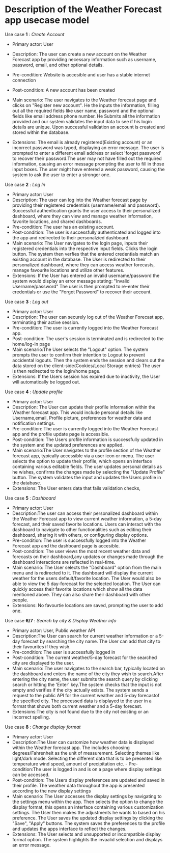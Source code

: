 # Description of the Weather Forecast app usecase model

Use case **1** : _Create Account_
- Primary actor: User
- Description: The user can create a new account on the Weather Forecast app by providing necessary information such as username, password, email, and other optional details.
- Pre-condition: Website is accesible and user has a stable internet connection
- Post-condition: A new account has been created

- Main scenario: The user navigates to the Weather forecast page and clicks on "Register new account". He the inputs the information, filling out all the required fields like user name, password and the optional fields like email address phone number. He Submits all the information provided and our system validates the input data to see if his login details are unique. Upon successful validation an account is created and stored within the database.
- Extensions: The email is already registered(Existing account) or an incorrect password was typed, displaying an error message. The user is prompted to enter a different email address or select 'forget password' to recover their password.The user may not have filled out the required information, causing an error message prompting the user to fill in those input boxes. The user might have entered a weak password, causing the system to ask the user to enter a stronger one.

Use case **2** : _Log In_
- Primary actor: User
- Description: The user can log into the Weather forecast page by providing their registered credentials (username/email and password). Successful authentication grants the user access to their personalized dashboard, where they can view and manage weather information, favorite locations, and shared dashboards.
- Pre-condition: The user has an existing account.
- Post-condition: The user is successfully authenticated and logged into the app and redirected to their personalzied dashboard.
- Main scenario: The User navigates to the login page, inputs their registered credentials into the respective input fields. Clicks the login button. The system then verfies that the entered credentials match an existing account in the database. The User is redirected to their personalized dashboard, where they can access weather forecasts, manage favourite locations and utilize other features. 
- Extensions: If the User has entered an invalid username/password the system would display an error message stating: "Invalid Username/password" The user is then prompted to re-enter their credentials or use the "Forgot Password" to recover their account.

Use case **3** : _Log out_
- Primary actor: User
- Description: The user can securely log out of the Weather Forecast app, terminating their active session.
- Pre-condition: The user is currently logged into the Weather Forecast app.
- Post-condition: The user's session is terminated and is redirected to the home/log-In page
- Main scenario:The User selects the "Logout" option. The system prompts the user to confirm their intention to Logout to prevent accidental logouts. Then the system ends the session and clears out the data stored on the client-side(Cookies/Local Storage entries) The user is then redirected to the login/home page.
- Extensions: If the Users session has expired due to inactivity, the User will automatically be logged out.

Use case **4** : _Update profile_
- Primary actor: User
- Description: The User can update their profile information within the Weather forecast app. This would include personal details like Username,email, Profile picture, preferences for weather data and notification settings. 
- Pre-condition: The user is currently logged into the Weather Forecast app and the profile update page is accessible.
- Post-condition: The Users profile information is successfully updated in the system and the updated preferences are applied.
- Main scenario:The User navigates to the profile section of the Weather forecast app, typically accessible via a user icon or menu. The user selects the option to update their profile, which opens an interface containing various editable fields. The user updates personal details as he wishes, confirms the changes made by selecting the "Update Profile" button. The system validates the input and updates the Users profile in the database.
- Extensions: The User enters data that fails validation checks,

Use case **5** : _Dashboard_
- Primary actor: User
- Description:The user can access their personalized dashboard within the Weather Forecast app to view current weather information, a 5-day forecast, and their saved favorite locations. Users can interact with the dashboard to navigate to other functionalities such as editing their dashboard, sharing it with others, or configuring display options. 
- Pre-condition: The user is successfully logged into the Weather Forecast app and the dashboard page is accesible.
- Post-condition: The user views the most recent weather data and forecasts on their dashboard,any updates or changes made through the dashboard interactions are reflected in real-time.
- Main scenario:   The User selects the "Dashboard" option from the main menu and is redirected to it. The dashboard will display the current weather for the users default/favorite location. The User would also be able to view the 5 day-forecast for the selected location. The User can quickly access their favorite locations which show all the data mentioned above. They can also share their dashboard with other people.
- Extensions: No favourtie locations are saved, prompting the user to add one.

Use case **6/7** : _Search by city & Display Weather info_
- Primary actor: User, Public weather API
- Description:The User can search for current weather information or a 5-day forecast by searching the city name. The User can add that city to their favourites if they wish.
- Pre-condition: The user is successfully logged in
- Post-condition: The current weather/5-day forecast for the searched city are displayed to the user.
- Main scenario: The user navigates to the search bar, typically located on the dashboard and enters the name of the city they wish to search.After entering the city name, the user submits the search query by clicking search or hitting the 'Enter' key.The system checks that the input is not empty and verifies if the city actually exists. The system sends a request to the public API for the current weather and 5-day forecastof the specified city. The processed data is displayed to the user in a format that shows both current weather and a 5-day forecast.
- Extensions:The city is not found due to the city not existing or an incorrect spelling.


Use case **8** : _Change display format_
- Primary actor: User
- Description:The User can customize how weather data is displayed within the Weather forecast app. The includes choosing degrees/Fahrenheit as the unit of measurement. Selecting themes like light/dark mode. Selecting the different data that is to be presented like temperature wind speed, amount of precipitation etc. - Pre-condition:The user is logged in and is on a page where display settings can be accessed.
- Post-condition: The Users display preferences are updated and saved in their profile. The weather data throughout the app is presented according to the new display settings
- Main scenario: The User accesses the display settings by navigating to the settings menu within the app. Then selects the option to change the display format, this opens an interface containing various customization settings. The User then makes the adjustments he wants to based on his preference. The User saves the updated display settings by clicking the "Save", "Apply" buttons. The system saves the preferences to the profile and updates  the apps interface to reflect the changes.
- Extensions: The User selects and unsupported or incompatible display format option. The system highlights the invaalid selection and displays an error message.